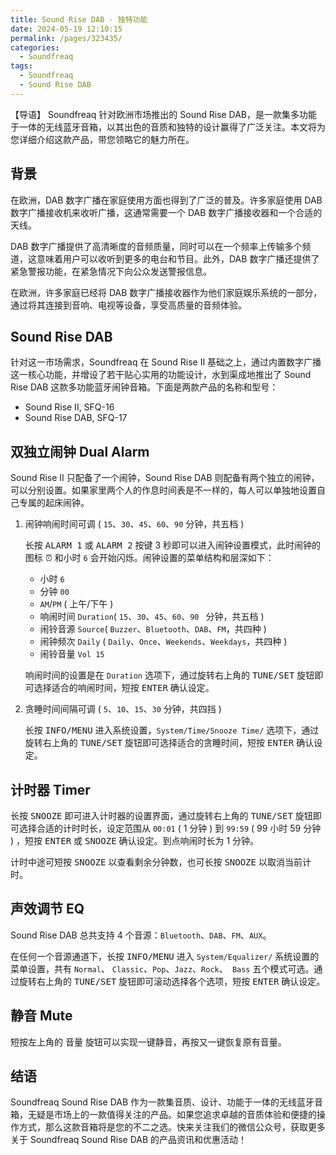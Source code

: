 ```yaml
---
title: Sound Rise DAB - 独特功能
date: 2024-05-19 12:10:15
permalink: /pages/323435/
categories: 
  - Soundfreaq
tags: 
  - Soundfreaq
  - Sound Rise DAB
---
```


【导语】
Soundfreaq 针对欧洲市场推出的 Sound Rise DAB，是一款集多功能于一体的无线蓝牙音箱，以其出色的音质和独特的设计赢得了广泛关注。本文将为您详细介绍这款产品，带您领略它的魅力所在。

## 背景

在欧洲，DAB 数字广播在家庭使用方面也得到了广泛的普及。许多家庭使用 DAB 数字广播接收机来收听广播，这通常需要一个 DAB 数字广播接收器和一个合适的天线。

DAB 数字广播提供了高清晰度的音频质量，同时可以在一个频率上传输多个频道，这意味着用户可以收听到更多的电台和节目。此外，DAB 数字广播还提供了紧急警报功能，在紧急情况下向公众发送警报信息。

在欧洲，许多家庭已经将 DAB 数字广播接收器作为他们家庭娱乐系统的一部分，通过将其连接到音响、电视等设备，享受高质量的音频体验。

## Sound Rise DAB

针对这一市场需求，Soundfreaq 在 Sound Rise II 基础之上，通过内置数字广播这一核心功能，并增设了若干贴心实用的功能设计，水到渠成地推出了 Sound Rise DAB 这款多功能蓝牙闹钟音箱。下面是两款产品的名称和型号：

- Sound Rise II, SFQ-16
- Sound Rise DAB, SFQ-17

## 双独立闹钟 Dual Alarm

Sound Rise II 只配备了一个闹钟，Sound Rise DAB 则配备有两个独立的闹钟，可以分别设置。如果家里两个人的作息时间表是不一样的，每人可以单独地设置自己专属的起床闹钟。

1. 闹钟响闹时间可调 ( `15`、`30`、`45`、`60`、`90` 分钟，共五档 )

   长按 <kbd>ALARM 1</kbd> 或 <kbd>ALARM 2</kbd> 按键 3 秒即可以进入闹钟设置模式，此时闹钟的图标 ⏰ 和小时 `6` 会开始闪烁。闹钟设置的菜单结构和层深如下：

   - 小时 `6`
   - 分钟 `00`
   - `AM`/`PM` ( 上午/下午 )
   - 响闹时间 `Duration`( `15`、`30`、`45`、`60`、`90 ` 分钟，共五档 )
   - 闹铃音源 `Source`( `Buzzer`、`Bluetooth`、`DAB`、`FM`，共四种 )
   - 闹钟频次 `Daily` ( `Daily`、`Once`、`Weekends`、`Weekdays`，共四种 )
   - 闹铃音量 `Vol 15`

   响闹时间的设置是在 `Duration` 选项下，通过旋转右上角的 <kbd>TUNE/SET</kbd> 旋钮即可选择适合的响闹时间，短按 <kbd>ENTER</kbd> 确认设定。

2. 贪睡时间间隔可调 ( `5`、`10`、`15`、`30` 分钟，共四挡 )

   长按 <kbd>INFO/MENU</kbd> 进入系统设置，`System/Time/Snooze Time/` 选项下，通过旋转右上角的 <kbd>TUNE/SET</kbd> 旋钮即可选择适合的贪睡时间，短按 <kbd>ENTER</kbd> 确认设定。

## 计时器 Timer

长按 <kbd>SNOOZE</kbd> 即可进入计时器的设置界面，通过旋转右上角的 <kbd>TUNE/SET</kbd> 旋钮即可选择合适的计时时长，设定范围从 `00:01` ( 1 分钟 ) 到 `99:59` ( 99 小时 59 分钟 ) ，短按 <kbd>ENTER</kbd> 或 <kbd>SNOOZE</kbd> 确认设定。到点响闹时长为 1 分钟。

计时中途可短按 <kbd>SNOOZE</kbd> 以查看剩余分钟数，也可长按 <kbd>SNOOZE</kbd> 以取消当前计时。

## 声效调节 EQ

Sound Rise DAB 总共支持 4 个音源：`Bluetooth`、`DAB`、`FM`、`AUX`。

在任何一个音源通道下，长按 <kbd>INFO/MENU</kbd> 进入 `System/Equalizer/` 系统设置的菜单设置，共有 `Normal`、 `Classic`、`Pop`、`Jazz`、`Rock`、` Bass` 五个模式可选。通过旋转右上角的 <kbd>TUNE/SET</kbd> 旋钮即可滚动选择各个选项，短按 <kbd>ENTER</kbd> 确认设定。

## 静音 Mute

短按左上角的 <kbd>音量</kbd> 旋钮可以实现一键静音，再按又一键恢复原有音量。

## 结语

Soundfreaq Sound Rise DAB 作为一款集音质、设计、功能于一体的无线蓝牙音箱，无疑是市场上的一款值得关注的产品。如果您追求卓越的音质体验和便捷的操作方式，那么这款音箱将是您的不二之选。快来关注我们的微信公众号，获取更多关于 Soundfreaq Sound Rise DAB 的产品资讯和优惠活动！

